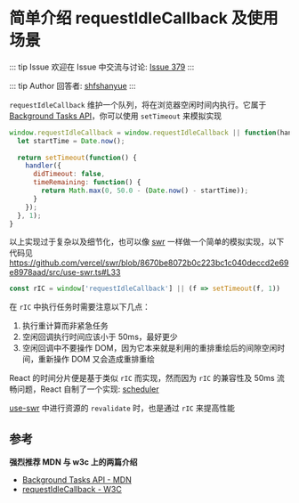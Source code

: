 # 简单介绍 requestIdleCallback 及使用场景



::: tip Issue 
 欢迎在 Issue 中交流与讨论: [Issue 379](https://github.com/shfshanyue/Daily-Question/issues/379) 
:::

::: tip Author 
回答者: [shfshanyue](https://github.com/shfshanyue) 
:::

`requestIdleCallback` 维护一个队列，将在浏览器空闲时间内执行。它属于 [Background Tasks API](https://developer.mozilla.org/zh-CN/docs/Web/API/Background_Tasks_API)，你可以使用 `setTimeout` 来模拟实现

``` js
window.requestIdleCallback = window.requestIdleCallback || function(handler) {
  let startTime = Date.now();
 
  return setTimeout(function() {
    handler({
      didTimeout: false,
      timeRemaining: function() {
        return Math.max(0, 50.0 - (Date.now() - startTime));
      }
    });
  }, 1);
}
```

以上实现过于复杂以及细节化，也可以像 [swr](https://github.com/vercel/swr) 一样做一个简单的模拟实现，以下代码见 <https://github.com/vercel/swr/blob/8670be8072b0c223bc1c040deccd2e69e8978aad/src/use-swr.ts#L33>

``` js
const rIC = window['requestIdleCallback'] || (f => setTimeout(f, 1))
```

在 `rIC` 中执行任务时需要注意以下几点：

1. 执行重计算而非紧急任务
1. 空闲回调执行时间应该小于 50ms，最好更少
1. 空闲回调中不要操作 DOM，因为它本来就是利用的重排重绘后的间隙空闲时间，重新操作 DOM 又会造成重排重绘

React 的时间分片便是基于类似 `rIC` 而实现，然而因为 `rIC` 的兼容性及 50ms 流畅问题，React 自制了一个实现: [scheduler](https://github.com/facebook/react/tree/master/packages/scheduler)

[use-swr](https://github.com/vercel/swr) 中进行资源的 `revalidate` 时，也是通过 `rIC` 来提高性能

## 参考

**强烈推荐 MDN 与 w3c 上的两篇介绍**

+ [Background Tasks API - MDN](https://developer.mozilla.org/zh-CN/docs/Web/API/Background_Tasks_API)
+ [requestIdleCallback - W3C](https://w3c.github.io/requestidlecallback/#idle-periods)